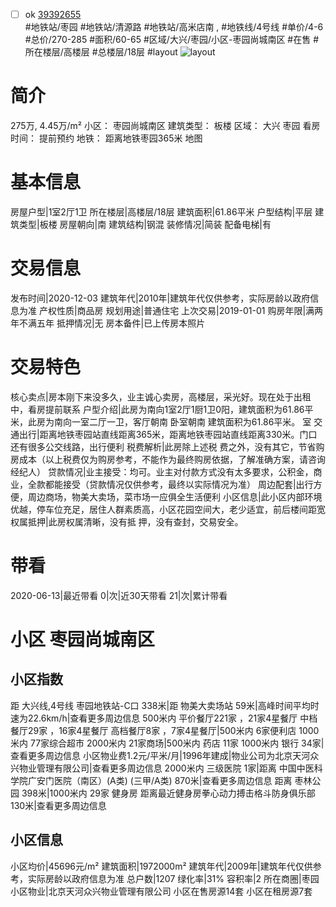 - [ ] ok [39392655](https://bj.5i5j.com/ershoufang/39392655.html)  
 #地铁站/枣园 #地铁站/清源路 #地铁站/高米店南 ,  #地铁线/4号线
#单价/4-6 #总价/270-285 #面积/60-65   #区域/大兴/枣园/小区-枣园尚城南区 #在售 #所在楼层/高楼层 #总楼层/18层 #layout 
![layout](http://image16.5i5j.com/erp/house/3939/39392655/huxing/cnaekbkc172e6927.jpg_P5.jpg) 
# 简介 
 275万,  4.45万/m² 
小区： 枣园尚城南区
建筑类型： 板楼
区域： 大兴 枣园
看房时间： 提前预约
地铁： 距离地铁枣园365米 地图
# 基本信息 
 房屋户型|1室2厅1卫
所在楼层|高楼层/18层
建筑面积|61.86平米
户型结构|平层
建筑类型|板楼
房屋朝向|南
建筑结构|钢混
装修情况|简装
配备电梯|有
# 交易信息 
 发布时间|2020-12-03
建筑年代|2010年|建筑年代仅供参考，实际房龄以政府信息为准
产权性质|商品房
规划用途|普通住宅
上次交易|2019-01-01
购房年限|满两年不满五年
抵押情况|无
房本备件|已上传房本照片
# 交易特色 
 核心卖点|房本刚下来没多久，业主诚心卖房，高楼层，采光好。现在处于出租中，看房提前联系
户型介绍|此房为南向1室2厅1厨1卫0阳，建筑面积为61.86平米，此房为南向一室二厅一卫，客厅朝南 卧室朝南 建筑面积为61.86平米。     室
交通出行|距离地铁枣园站直线距离365米，距离地铁枣园站直线距离330米。门口还有很多公交线路，出行便利
税费解析|此房除上述税  费之外，没有其它，节省购房成本（以上税费仅为购房参考，不能作为最终购房依据，了解准确方案，请咨询经纪人）
贷款情况|业主接受：均可。业主对付款方式没有太多要求，公积金，商业，全款都能接受（贷款情况仅供参考，最终以实际情况为准）
周边配套|出行方便，周边商场，物美大卖场，菜市场一应俱全生活便利
小区信息|此小区内部环境优越，停车位充足，居住人群素质高，小区花园空间大，老少适宜，前后楼间距宽
权属抵押|此房权属清晰，没有抵  押，没有查封，交易安全。
# 带看 
 2020-06-13|最近带看	 0|次|近30天带看	 21|次|累计带看
# 小区 枣园尚城南区
## 小区指数 
 距 大兴线,4号线 枣园地铁站-C口 338米|距 物美大卖场站 59米|高峰时间平均时速为22.6km/h|查看更多周边信息
500米内 平价餐厅221家 ，21家4星餐厅
中档餐厅29家 ，16家4星餐厅
高档餐厅8家 ，7家4星餐厅|500米内 6家便利店
1000米内 77家综合超市
2000米内 21家商场|500米内 药店 11家
1000米内 银行 34家|查看更多周边信息
小区物业费1.2元/平米/月|1996年建成|物业公司为北京天河众兴物业管理有限公司|查看更多周边信息
2000米内 三级医院 1家|距离 中国中医科学院广安门医院（南区）(A类) (三甲/A类) 870米|查看更多周边信息
距离 枣林公园 398米|1000米内 29家 健身房
距离最近健身房拳心动力搏击格斗防身俱乐部 130米|查看更多周边信息
## 小区信息 
 小区均价|45696元/m²
建筑面积|1972000m²
建筑年代|2009年|建筑年代仅供参考，实际房龄以政府信息为准
总户数|1207
绿化率|31%
容积率|2
所在商圈|枣园
小区物业|北京天河众兴物业管理有限公司
小区在售房源14套
小区在租房源7套
